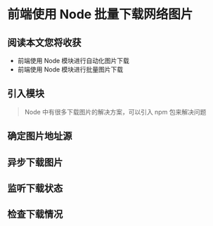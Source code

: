 # 前端使用 Node 批量下载网络图片

## 阅读本文您将收获
* 前端使用 Node 模块进行自动化图片下载
* 前端使用 Node 模块进行批量图片下载

## 引入模块

> Node 中有很多下载图片的解决方案，可以引入 npm 包来解决问题

## 确定图片地址源

## 异步下载图片

## 监听下载状态

## 检查下载情况